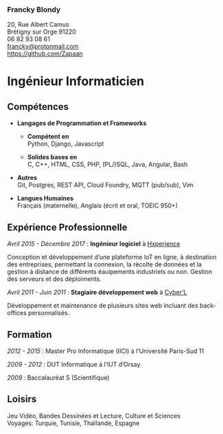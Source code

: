 ### Francky Blondy

20, Rue Albert Camus  
Brétigny sur Orge 91220  
06 82 93 08 61  
<francky@protonmail.com>  
<https://github.com/Zapaan>

# Ingénieur Informaticien

## Compétences

  - **Langages de Programmation et Frameworks**
    
      - **Compétent en**  
        Python, Django, Javascript
    
      - **Solides bases en**  
        C, C++, HTML, CSS, PHP, (PL/)SQL, Java, Angular, Bash

  - **Autres**  
    Git, Postgres, REST API, Cloud Foundry, MQTT (pub/sub), Vim

  - **Langues Humaines**  
    Français (maternelle), Anglais (écrit et oral, TOEIC 950+)

## Expérience Professionnelle

*Avril 2015 - Décembre 2017* : **Ingénieur logiciel** à
[Hxperience](https://www.hxperience.com)

Conception et développement d’une plateforme IoT en ligne, à destination
des entreprises, permettant la connexion, la rècolte de données et la
gestion à distance de différents éauipements industriels ou non. Gestion
des serveurs et des déploiments.

*Avril 2011 - Juin 2011* : **Stagiaire développement web** à
[Cyber’L](https://www.cyber-l.com/)

Dèveloppement et maintenance de plusieurs sites web incluant des
back-offices personnalisés.

## Formation

*2012 - 2015* : Master Pro Informatique (IICI) à l’Université Paris-Sud
11

*2009 - 2012* : DUT Informatique à l’IUT d’Orsay

*2009* : Baccalauréat S (Scientifique)

## Loisirs

Jeu Vidéo, Bandes Dessinées et Lecture, Culture et Sciences  
Voyages: Turquie, Tunisie, Thaïlande, Espagne
